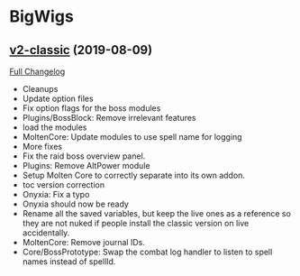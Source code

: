 # BigWigs

## [v2-classic](https://github.com/BigWigsMods/BigWigs/tree/v2-classic) (2019-08-09)
[Full Changelog](https://github.com/BigWigsMods/BigWigs/compare/v1-classic...v2-classic)

- Cleanups  
- Update option files  
- Fix option flags for the boss modules  
- Plugins/BossBlock: Remove irrelevant features  
- load the modules  
- MoltenCore: Update modules to use spell name for logging  
- More fixes  
- Fix the raid boss overview panel.  
- Plugins: Remove AltPower module  
- Setup Molten Core to correctly separate into its own addon.  
- toc version correction  
- Onyxia: Fix a typo  
- Onyxia should now be ready  
- Rename all the saved variables, but keep the live ones as a reference so they are not nuked if people install the classic version on live accidentally.  
- MoltenCore: Remove journal IDs.  
- Core/BossPrototype: Swap the combat log handler to listen to spell names instead of spellId.  
